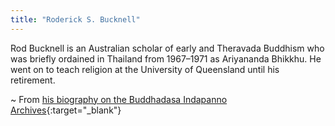```yaml
---
title: "Roderick S. Bucknell"
---
```


Rod Bucknell is an Australian scholar of early and Theravada Buddhism who was briefly ordained in Thailand from 1967–1971 as Ariyananda Bhikkhu.
He went on to teach religion at the University of Queensland until his retirement.

~ From [his biography on the Buddhadasa Indapanno Archives](https://web.archive.org/web/20220702120833/https://en.bia.or.th/roderick-s-bucknell){:target="_blank"}
